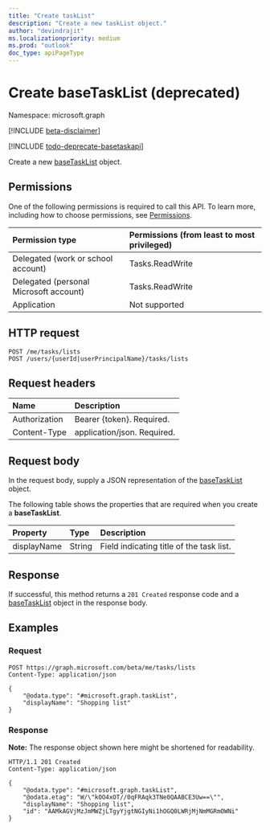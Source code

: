 ```yaml
---
title: "Create taskList"
description: "Create a new taskList object."
author: "devindrajit"
ms.localizationpriority: medium
ms.prod: "outlook"
doc_type: apiPageType
---
```


# Create baseTaskList (deprecated)
Namespace: microsoft.graph

[!INCLUDE [beta-disclaimer](../../includes/beta-disclaimer.md)]

[!INCLUDE [todo-deprecate-basetaskapi](../includes/todo-deprecate-basetaskapi.md)]

Create a new [baseTaskList](../resources/basetasklist.md) object.

## Permissions
One of the following permissions is required to call this API. To learn more, including how to choose permissions, see [Permissions](/graph/permissions-reference).

|Permission type|Permissions (from least to most privileged)|
|:---|:---|
|Delegated (work or school account)|Tasks.ReadWrite|
|Delegated (personal Microsoft account)|Tasks.ReadWrite|
|Application|Not supported|

## HTTP request

<!-- {
  "blockType": "ignored"
}
-->
``` http
POST /me/tasks/lists
POST /users/{userId|userPrincipalName}/tasks/lists
```

## Request headers
|Name|Description|
|:---|:---|
|Authorization|Bearer {token}. Required.|
|Content-Type|application/json. Required.|

## Request body
In the request body, supply a JSON representation of the [baseTaskList](../resources/basetasklist.md) object.

The following table shows the properties that are required when you create a **baseTaskList**.

|Property|Type|Description|
|:---|:---|:---|
|displayName|String|Field indicating title of the task list.|



## Response

If successful, this method returns a `201 Created` response code and a [baseTaskList](../resources/basetasklist.md) object in the response body.

## Examples

### Request

<!-- {
  "blockType": "request",
  "name": "create_tasklist_from_"
}
-->
``` http
POST https://graph.microsoft.com/beta/me/tasks/lists
Content-Type: application/json

{
    "@odata.type": "#microsoft.graph.taskList",
    "displayName": "Shopping list"
}
```

### Response
**Note:** The response object shown here might be shortened for readability.
<!-- {
  "blockType": "response",
  "truncated": true,
  "@odata.type": "microsoft.graph.taskList"
}
-->
``` http
HTTP/1.1 201 Created
Content-Type: application/json

{
    "@odata.type": "#microsoft.graph.taskList",
    "@odata.etag": "W/\"kOO4xOT//0qFRAqk3TNe0QAABCE3Uw==\"",
    "displayName": "Shopping list",
    "id": "AAMkAGVjMzJmMWZjLTgyYjgtNGIyNi1hOGQ0LWRjMjNmMGRmOWNi"
}
```

